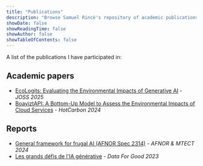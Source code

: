 ```yaml
---
title: "Publications"
description: "Browse Samuel Rincé's repository of academic publications and professional reports. Access a wealth of knowledge in green AI and sustainable IT that drives innovative solutions and understanding"
showDate: false
showReadingTime: false
showAuthor: false
showTableOfContents: false
---
```


A list of the publications I have participated in:


## Academic papers

* [EcoLogits: Evaluating the Environmental Impacts of Generative AI](https://joss.theoj.org/papers/10.21105/joss.07471) - *JOSS 2025*
* [BoaviztAPI: A Bottom-Up Model to Assess the Environmental Impacts of Cloud Services](https://hal.science/hal-04621947/) - *HotCarbon 2024*


## Reports

* [General framework for frugal AI (AFNOR Spec 2314)](https://www.boutique.afnor.org/en-gb/standard/afnor-spec-2314//fa208976/421140) - *AFNOR & MTECT 2024* 
* [Les grands défis de l'IA générative](https://dataforgood.fr/iagenerative/) - *Data For Good 2023*
